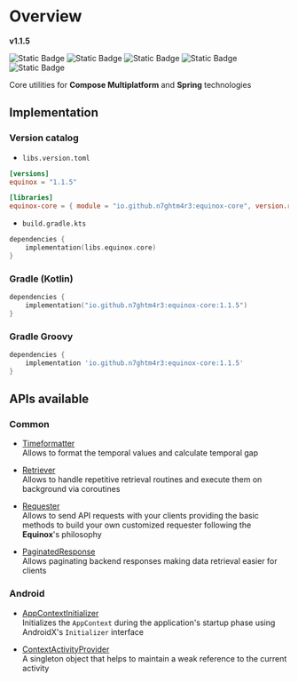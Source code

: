 # Overview

**v1.1.5**

![Static Badge](https://img.shields.io/badge/android-4280511051?link=https%3A%2F%2Fplay.google.com%2Fstore%2Fapps%2Fdetails%3Fid%3Dcom.tecknobit.ametista)
![Static Badge](https://img.shields.io/badge/ios-445E91?link=https%3A%2F%2Fimg.shields.io%2Fbadge%2Fandroid-4280511051)
![Static Badge](https://img.shields.io/badge/desktop-006874?link=https%3A%2F%2Fimg.shields.io%2Fbadge%2Fandroid-4280511051)
![Static Badge](https://img.shields.io/badge/wasmjs-834C74?link=https%3A%2F%2Fimg.shields.io%2Fbadge%2Fandroid-4280511051)
![Static Badge](https://img.shields.io/badge/backend-7d7d7d?link=https%3A%2F%2Fimg.shields.io%2Fbadge%2Fandroid-4280511051)

Core utilities for **Compose Multiplatform** and **Spring** technologies

## Implementation

### Version catalog

- `libs.version.toml`

```toml
[versions]
equinox = "1.1.5"

[libraries]
equinox-core = { module = "io.github.n7ghtm4r3:equinox-core", version.ref = "equinox" }
```

- `build.gradle.kts`

```kotlin
dependencies {
    implementation(libs.equinox.core)
}
```

### Gradle (Kotlin)

```kotlin
dependencies {
    implementation("io.github.n7ghtm4r3:equinox-core:1.1.5")
}
```

### Gradle Groovy

```groovy
dependencies {
    implementation 'io.github.n7ghtm4r3:equinox-core:1.1.5'
}
```

## APIs available

### Common

- [Timeformatter](APIs/common/Timeformatter.md)  
  Allows to format the temporal values and calculate temporal gap

- [Retriever](APIs/common/Retriever.md)  
  Allows to handle repetitive retrieval routines and execute them on background via coroutines

- [Requester](APIs/common/Requester.md)  
  Allows to send API requests with your clients providing the basic methods to build
  your own customized requester following the **Equinox**'s philosophy

- [PaginatedResponse](APIs/common/PaginatedResponse.md)  
  Allows paginating backend responses making data retrieval easier for clients

### Android

- [AppContextInitializer](APIs/android/AppContextInitializer.md)  
  Initializes the `AppContext` during the application's startup phase using AndroidX's `Initializer` interface

- [ContextActivityProvider](APIs/android/ContextActivityProvider.md)  
  A singleton object that helps to maintain a weak reference to the current activity